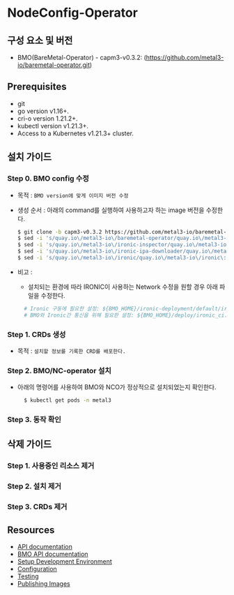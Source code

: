 # NodeConfig-Operator
## 구성 요소 및 버전
* BMO(BareMetal-Operator) - capm3-v0.3.2: (https://github.com/metal3-io/baremetal-operator.git)

## Prerequisites
* git
* go version v1.16+.
* cri-o version 1.21.2+.
* kubectl version v1.21.3+.
* Access to a Kubernetes v1.21.3+ cluster.

## 설치 가이드
### Step 0. BMO config 수정
* 목적 : `BMO version에 맞게 이미지 버전 수정`
* 생성 순서 : 아래의 command를 실행하여 사용하고자 하는 image 버전을 수정한다.
    ```bash
    $ git clone -b capm3-v0.3.2 https://github.com/metal3-io/baremetal-operator.git && BMO_HOME=$PWD/baremetal-operator
    $ sed -i 's/quay.io\/metal3-io\/baremetal-operator/quay.io\/metal3-io\/baremetal-operator\:capm3-v0.3.2/' ${BMO_HOME}/deploy/operator/bmo.yaml
    $ sed -i 's/quay.io\/metal3-io\/ironic-inspector/quay.io\/metal3-io\/ironic-inspector\:capm3-v0.3.2/' ${BMO_HOME}/ironic-deployment/ironic/ironic.yaml
    $ sed -i 's/quay.io\/metal3-io\/ironic-ipa-downloader/quay.io\/metal3-io\/ironic-ipa-downloader\:capm3-v0.3.2/' ${BMO_HOME}/ironic-deployment/ironic/ironic.yaml
    $ sed -i 's/quay.io\/metal3-io\/ironic/quay.io\/metal3-io\/ironic\:capm3-v0.3.2/' ${BMO_HOME}/ironic-deployment/ironic/ironic.yaml
    ```
    
* 비고 :
    * 설치되는 환경에 따라 IRONIC이 사용하는 Network 수정을 원할 경우 아래 파일을 수정한다.
  ```bash
	# Ironic 구동에 필요한 설정: ${BMO_HOME}/ironic-deployment/default/ironic_bmo_configmap.env
	# BMO와 Ironic간 통신을 위해 필요한 설정: ${BMO_HOME}/deploy/ironic_ci.env
  ```
  
### Step 1. CRDs 생성
* 목적 : `설치할 정보를 기록한 CRD를 배포한다.`


### Step 2. BMO/NC-operator 설치
* 아래의 명령어를 사용하여 BMO와 NCO가 정상적으로 설치되었는지 확인한다.
  ```bash
    $ kubectl get pods -n metal3
   ```


### Step 3. 동작 확인


## 삭제 가이드
### Step 1. 사용중인 리소스 제거
### Step 2. 설치 제거
### Step 3. CRDs 제거


## Resources
* [API documentation](docs/api.md)
* [BMO API documentation](https://github.com/metal3-io/baremetal-operator/blob/capm3-v0.3.2/docs/api.md)
* [Setup Development Environment](docs/dev-setup.md)
* [Configuration](docs/configuration.md)
* [Testing](docs/testing.md)
* [Publishing Images](docs/publishing-images.md)
